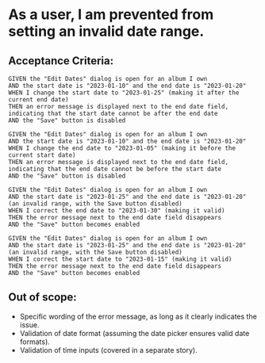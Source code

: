 # As a user, I am prevented from setting an invalid date range.

## Acceptance Criteria:

```
GIVEN the "Edit Dates" dialog is open for an album I own
AND the start date is "2023-01-10" and the end date is "2023-01-20"
WHEN I change the start date to "2023-01-25" (making it after the current end date)
THEN an error message is displayed next to the end date field, indicating that the start date cannot be after the end date
AND the "Save" button is disabled

GIVEN the "Edit Dates" dialog is open for an album I own
AND the start date is "2023-01-10" and the end date is "2023-01-20"
WHEN I change the end date to "2023-01-05" (making it before the current start date)
THEN an error message is displayed next to the end date field, indicating that the end date cannot be before the start date
AND the "Save" button is disabled

GIVEN the "Edit Dates" dialog is open for an album I own
AND the start date is "2023-01-25" and the end date is "2023-01-20" (an invalid range, with the Save button disabled)
WHEN I correct the end date to "2023-01-30" (making it valid)
THEN the error message next to the end date field disappears
AND the "Save" button becomes enabled

GIVEN the "Edit Dates" dialog is open for an album I own
AND the start date is "2023-01-25" and the end date is "2023-01-20" (an invalid range, with the Save button disabled)
WHEN I correct the start date to "2023-01-15" (making it valid)
THEN the error message next to the end date field disappears
AND the "Save" button becomes enabled
```

## Out of scope:

* Specific wording of the error message, as long as it clearly indicates the issue.
* Validation of date format (assuming the date picker ensures valid date formats).
* Validation of time inputs (covered in a separate story).